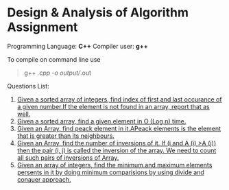 # Design & Analysis of Algorithm Assignment
Programming Language: **C++**
Compiler user: **g++**

To compile on command line use 
> g++ *.cpp -o output/*.out

Questions List:
1. [Given a sorted array of integers, find index of first and last occurance of a given
number.If the element is not found in an array, report that as well.](/ap1.cpp)
2. [Given a sorted array, find a given element in O (Log n) time.](/ap2.cpp)
3. [Given an Array, find peack element in it.APeack elements is the element that is
greater than its neighbours.](/ap3.cpp)
4. [Given an Array, find the number of inversions of it. If (i and A (i) >A (j)) then
the pair (i, j) is called the inversion of the array. We need to count all such pairs
of inversions of Array.](/ap4.cpp)
5. [Given an array of integers, find the minimum and maximum elements persents
in it by doing minimum comparisions by using divide and conauer approach.](/ap5.cpp)
